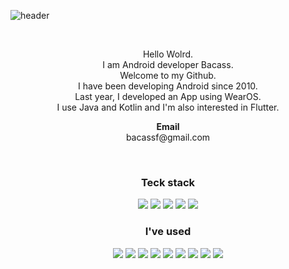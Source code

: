 ![header](https://capsule-render.vercel.app/api?type=waving&color=auto&height=300&section=header&text=welcome&fontSize=90&animation=fadeIn&fontAlignY=38&desc=Bacass's%20GitHub&descAlignY=51&descAlign=62)

<br>

<p align="center">
Hello Wolrd.<br>
I am Android developer Bacass.<br>
Welcome to my Github.<br>
I have been developing Android since 2010.<br>
Last year, I developed an App using WearOS.<br>  
I use Java and Kotlin and I'm also interested in Flutter.
</p>

<p align="center">
<Strong>Email</Strong><br>bacassf@gmail.com<br>
</p>

<br>

<h3 align="center">Teck stack</h3>
<p align="center" display="inline-block">
  <img src="https://img.shields.io/badge/JAVA-007396?style=for-the-badge&logo=java&logoColor=white">
  <img src="https://img.shields.io/badge/kotlin-7F52FF?style=for-the-badge&logo=kotlin&logoColor=white">
  <img src="https://img.shields.io/badge/Android-3DDC84?style=for-the-badge&logo=android&logoColor=white">
  <img src="https://img.shields.io/badge/WearOS-4285F4?style=for-the-badge&logo=wearos&logoColor=white">  
  <img src="https://img.shields.io/badge/Flutter-02569B?style=for-the-badge&logo=flutter&logoColor=white">
</p>

<h3 align="center">I've used</h3>
<p align="center" display="inline-block">
  <img src="https://img.shields.io/badge/Slack-4A154B?style=for-the-badge&logo=slack&logoColor=white">
  <img src="https://img.shields.io/badge/Git-F05032?style=for-the-badge&logo=git&logoColor=white">
  <img src="https://img.shields.io/badge/Github-181717?style=for-the-badge&logo=github&logoColor=white">  
  <img src="https://img.shields.io/badge/Bitbucket-0052CC?style=for-the-badge&logo=Bitbucket&logoColor=white">
  <img src="https://img.shields.io/badge/GitLab-FC6D26?style=for-the-badge&logo=GitLab&logoColor=white">  
  <img src="https://img.shields.io/badge/GitKraken-179287?style=for-the-badge&logo=GitKraken&logoColor=white">
  <img src="https://img.shields.io/badge/Sourcetree-0052CC?style=for-the-badge&logo=Sourcetree&logoColor=white">
  <img src="https://img.shields.io/badge/Swagger-85EA2D?style=for-the-badge&logo=swagger&logoColor=white">
  <img src="https://img.shields.io/badge/Postman-FF6C37?style=for-the-badge&logo=postman&logoColor=white">
</p>
